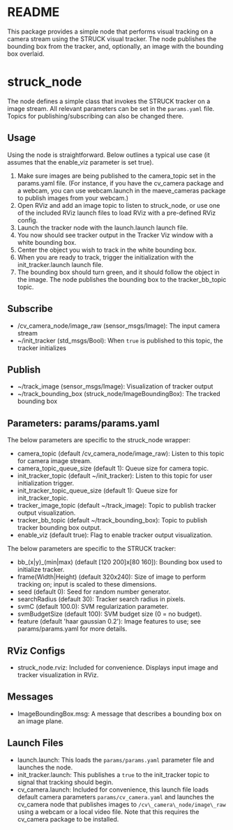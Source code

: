 # README #

This package provides a simple node that performs visual tracking on a camera
stream using the STRUCK visual tracker. The node publishes the bounding box
from the tracker, and, optionally, an image with the bounding box overlaid.

# struck\_node #

The node defines a simple class that invokes the STRUCK tracker on a image
stream. All relevant parameters can be set in the `params.yaml` file. Topics
for publishing/subscribing can also be changed there.

## Usage ##

Using the node is straightforward. Below outlines a typical use case (it assumes that the enable\_viz parameter is set true).

1. Make sure images are being published to the camera\_topic set in the params.yaml file. (For instance, if you have the cv\_camera package and a webcam, you can use webcam.launch in the maeve\_cameras package to publish images from your webcam.)
1. Open RViz and add an image topic to listen to struck\_node, or use one of the included RViz launch files to load RViz with a pre-defined RViz config.
1. Launch the tracker node with the launch.launch launch file.
1. You now should see tracker output in the Tracker Viz window with a white bounding box.
1. Center the object you wish to track in the white bounding box.
1. When you are ready to track, trigger the initialization with the init\_tracker.launch launch file.
1. The bounding box should turn green, and it should follow the object in the image. The node publishes the bounding box to the tracker\_bb\_topic topic.

## Subscribe ##

* /cv\_camera\_node/image\_raw (sensor\_msgs/Image): The input camera stream
* ~/init\_tracker (std\_msgs/Bool): When `true` is published to this topic, the tracker initializes

## Publish ##

* ~/track\_image (sensor\_msgs/Image): Visualization of tracker output
* ~/track\_bounding\_box (struck\_node/ImageBoundingBox): The tracked bounding box

## Parameters: params/params.yaml ##

The below parameters are specific to the struck\_node wrapper:

* camera\_topic (default /cv\_camera\_node/image\_raw): Listen to this topic for camera image stream.
* camera\_topic\_queue\_size (default 1): Queue size for camera topic.
* init\_tracker\_topic (default ~/init\_tracker): Listen to this topic for user initialization trigger.
* init\_tracker\_topic\_queue\_size (default 1): Queue size for init\_tracker\_topic.
* tracker\_image\_topic (default ~/track\_image): Topic to publish tracker output visualization.
* tracker\_bb\_topic (default ~/track\_bounding\_box): Topic to publish tracker bounding box output.
* enable\_viz (default true): Flag to enable tracker output visualization.

The below parameters are specific to the STRUCK tracker:

* bb\_(x|y)\_(min|max) (default [120 200]x[80 160]): Bounding box used to initialize tracker.
* frame(Width|Height) (default 320x240): Size of image to perform tracking on; input is scaled to these dimensions.
* seed (default 0): Seed for random number generator.
* searchRadius (default 30): Tracker search radius in pixels.
* svmC (default 100.0): SVM regularization parameter.
* svmBudgetSize (default 100): SVM budget size (0 = no budget).
* feature (default 'haar gaussian 0.2'): Image features to use; see params/params.yaml for more details.

## RViz Configs ##

* struck\_node.rviz: Included for convenience. Displays input image and tracker visualization in RViz.

## Messages ##

* ImageBoundingBox.msg: A message that describes a bounding box on an image plane.

## Launch Files ##

* launch.launch: This loads the `params/params.yaml` parameter file and launches the node.
* init\_tracker.launch: This publishes a `true` to the init\_tracker topic to signal that tracking should begin.
* cv\_camera.launch: Included for convenience, this launch file loads default camera parameters `params/cv_camera.yaml` and launches the cv\_camera node that publishes images to `/cv\_camera\_node/image\_raw` using a webcam or a local video file. Note that this requires the cv\_camera package to be installed.
